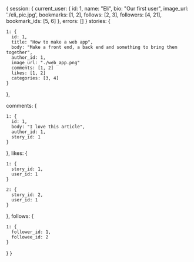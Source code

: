{
  session: {
    current_user: {
      id: 1,
      name: "Eli",
      bio: "Our first user",
      image_url: './eli_pic.jpg',
      bookmarks: [1, 2],
      follows: [2, 3],
      followers: [4, 21],
      bookmark_ids: [5, 6]
    },
    errors: []
  }
  stories: {
    
    1: {
      id: 1,
      title: "How to make a web app",
      body: "Make a front end, a back end and something to bring them together",
      author_id: 1,
      image_url: "./web_app.png"
      comments: [1, 2]
      likes: [1, 2]
      categories: [3, 4]
    }

  },

  comments: {

    1: {
      id: 1,
      body: "I love this article",
      author_id: 1,
      story_id: 1
    }

  },
  likes: {

    1: {
      story_id: 1,
      user_id: 1
    }

    2: {
      story_id: 2, 
      user_id: 1
    }

  },
  follows: {

    1: {
      follower_id: 1,
      followee_id: 2
    }
    
  }
}